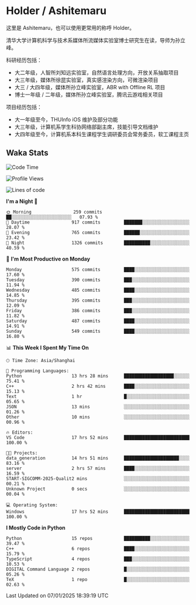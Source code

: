 # Holder / Ashitemaru

这里是 Ashitemaru，也可以使用更常用的称呼 Holder。

清华大学计算机科学与技术系媒体所流媒体实验室博士研究生在读，导师为孙立峰。

科研经历包括：

- 大二年级，人智所刘知远实验室，自然语言处理方向，开放关系抽取项目
- 大三年级，媒体所徐昆实验室，真实感渲染方向，可微渲染项目
- 大三 / 大四年级，媒体所孙立峰实验室，ABR with Offline RL 项目
- 博士一年级 / 二年级，媒体所孙立峰实验室，腾讯云游戏相关项目

项目经历包括：

- 大一年级至今，THUInfo iOS 维护及部分功能
- 大三年级，计算机系学生科协网络部副主席，技能引导文档维护
- 大四年级至今，计算机系本科生课程学生调研委员会常务委员，软工课程主页

## Waka Stats

<!--START_SECTION:waka-->
![Code Time](http://img.shields.io/badge/Code%20Time-1%2C215%20hrs%2017%20mins-blue)

![Profile Views](http://img.shields.io/badge/Profile%20Views-16-blue)

![Lines of code](https://img.shields.io/badge/From%20Hello%20World%20I%27ve%20Written-2.9%20million%20lines%20of%20code-blue)

**I'm a Night 🦉** 

```text
🌞 Morning                259 commits         ██░░░░░░░░░░░░░░░░░░░░░░░   07.93 % 
🌆 Daytime                917 commits         ███████░░░░░░░░░░░░░░░░░░   28.07 % 
🌃 Evening                765 commits         ██████░░░░░░░░░░░░░░░░░░░   23.42 % 
🌙 Night                  1326 commits        ██████████░░░░░░░░░░░░░░░   40.59 % 
```
📅 **I'm Most Productive on Monday** 

```text
Monday                   575 commits         ████░░░░░░░░░░░░░░░░░░░░░   17.60 % 
Tuesday                  390 commits         ███░░░░░░░░░░░░░░░░░░░░░░   11.94 % 
Wednesday                485 commits         ████░░░░░░░░░░░░░░░░░░░░░   14.85 % 
Thursday                 395 commits         ███░░░░░░░░░░░░░░░░░░░░░░   12.09 % 
Friday                   386 commits         ███░░░░░░░░░░░░░░░░░░░░░░   11.82 % 
Saturday                 487 commits         ████░░░░░░░░░░░░░░░░░░░░░   14.91 % 
Sunday                   549 commits         ████░░░░░░░░░░░░░░░░░░░░░   16.80 % 
```


📊 **This Week I Spent My Time On** 

```text
🕑︎ Time Zone: Asia/Shanghai

💬 Programming Languages: 
Python                   13 hrs 28 mins      ███████████████████░░░░░░   75.41 % 
C++                      2 hrs 42 mins       ████░░░░░░░░░░░░░░░░░░░░░   15.13 % 
Text                     1 hr                █░░░░░░░░░░░░░░░░░░░░░░░░   05.65 % 
JSON                     13 mins             ░░░░░░░░░░░░░░░░░░░░░░░░░   01.26 % 
Other                    10 mins             ░░░░░░░░░░░░░░░░░░░░░░░░░   00.96 % 

🔥 Editors: 
VS Code                  17 hrs 52 mins      █████████████████████████   100.00 % 

🐱‍💻 Projects: 
data_generation          14 hrs 51 mins      █████████████████████░░░░   83.16 % 
server                   2 hrs 57 mins       ████░░░░░░░░░░░░░░░░░░░░░   16.59 % 
START-SIGCOMM-2025-Qualit2 mins              ░░░░░░░░░░░░░░░░░░░░░░░░░   00.21 % 
Unknown Project          0 secs              ░░░░░░░░░░░░░░░░░░░░░░░░░   00.04 % 

💻 Operating System: 
Windows                  17 hrs 52 mins      █████████████████████████   100.00 % 
```

**I Mostly Code in Python** 

```text
Python                   15 repos            ██████████░░░░░░░░░░░░░░░   39.47 % 
C++                      6 repos             ████░░░░░░░░░░░░░░░░░░░░░   15.79 % 
TypeScript               4 repos             ███░░░░░░░░░░░░░░░░░░░░░░   10.53 % 
DIGITAL Command Language 2 repos             █░░░░░░░░░░░░░░░░░░░░░░░░   05.26 % 
TeX                      1 repo              █░░░░░░░░░░░░░░░░░░░░░░░░   02.63 % 
```




 Last Updated on 07/01/2025 18:39:19 UTC
<!--END_SECTION:waka-->

<!--
**Ashitemaru/Ashitemaru** is a ✨ _special_ ✨ repository because its `README.md` (this file) appears on your GitHub profile.

Here are some ideas to get you started:

- 🔭 I’m currently working on ...
- 🌱 I’m currently learning ...
- 👯 I’m looking to collaborate on ...
- 🤔 I’m looking for help with ...
- 💬 Ask me about ...
- 📫 How to reach me: ...
- 😄 Pronouns: ...
- ⚡ Fun fact: ...
-->
